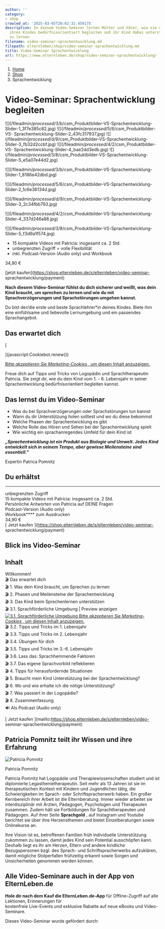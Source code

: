 ```yaml
---
author: ''
category:
- shop
crawled_at: '2025-03-05T20:02:32.450175'
description: In diesem Video-Seminar lernen Mütter und Väter, wie sie die Sprachentwicklung
  ihres Kindes bedürfnisorientiert begleiten und ihr Kind dabei unterstützen, sprechen
  zu lernen
filename: video-seminar-sprachentwicklung.md
filepath: elternleben/shop/video-seminar-sprachentwicklung.md
title: Video-Seminar Sprachentwicklung
url: https://www.elternleben.de/shop/video-seminar-sprachentwicklung/
---
```


  1. [ Home ](/)
  2. [ Shop ](/shop)
  3. Sprachentwicklung

#  Video-Seminar: Sprachentwicklung begleiten

![](/fileadmin/_processed_/3/b/csm_Produktbilder-VS-Sprachentwicklung-
Slider-1_3f7e385c82.jpg) ![](/fileadmin/_processed_/5/6/csm_Produktbilder-VS-
Sprachentwicklung-Slider-2_43fc317937.jpg)
![](/fileadmin/_processed_/d/9/csm_Produktbilder-VS-Sprachentwicklung-
Slider-3_fb32d2ccbf.jpg) ![](/fileadmin/_processed_/4/2/csm_Produktbilder-VS-
Sprachentwicklung-Slider-4_bae2dd3edb.jpg)
![](/fileadmin/_processed_/3/8/csm_Produktbilder-VS-Sprachentwicklung-
Slider-5_e5a07e44d2.jpg)

![](/fileadmin/_processed_/3/b/csm_Produktbilder-VS-Sprachentwicklung-
Slider-1_8186e42dbd.jpg)

![](/fileadmin/_processed_/5/6/csm_Produktbilder-VS-Sprachentwicklung-
Slider-2_1c6e36134d.jpg)

![](/fileadmin/_processed_/d/9/csm_Produktbilder-VS-Sprachentwicklung-
Slider-3_2c34fbb793.jpg)

![](/fileadmin/_processed_/4/2/csm_Produktbilder-VS-Sprachentwicklung-
Slider-4_337d246a88.jpg)

![](/fileadmin/_processed_/3/8/csm_Produktbilder-VS-Sprachentwicklung-
Slider-5_f3d9a1f574.jpg)

  * 15 kompakte Videos mit Patricia: insgesamt ca. 2 Std.
  * unbegrenzten Zugriff = volle Flexibilität
  * inkl. Podcast-Version (Audio only) und Workbook

34,90 €

[jetzt kaufen](https://shop.elternleben.de/s/elternleben/video-seminar-
sprachentwicklung/payment)

**Nach diesem Video-Seminar fühlst du dich sicherer und weißt, was dein Kind
braucht, um sprechen zu lernen und wie du mit Sprachverzögerungen und
Sprachstörungen umgehen kannst.**

Du bist der/die erste und beste Sprachlehrer*in deines Kindes. Biete ihm eine
einfühlsame und liebevolle Lernumgebung und ein passendes Sprachangebot.

##  Das erwartet dich

[

](javascript:Cookiebot.renew\(\))

[Bitte _akzeptieren Sie Marketing-Cookies_ , um diesen Inhalt
anzuzeigen.](javascript:Cookiebot.renew\(\))

Freue dich auf Tipps und Tricks von Logopädin und Sprachtherapeutin Patricia.
Sie zeigt dir, wie du dein Kind vom 1. - 6. Lebensjahr in seiner
Sprachentwicklung bedürfnisorientiert begleiten kannst.

##  Das lernst du im Video-Seminar

  * Was du bei Sprachverzögerungen oder Sprachstörungen tun kannst
  * Wann du dir Unterstützung holen solltest und wo du diese bekommst
  * Welche Phasen der Sprachentwicklung es gibt
  * Welche Rolle das Hören und Sehen bei der Sprachentwicklung spielt
  * Wie wichtig ein sprachanregendes Umfeld für dein Kind ist

**_„Sprachentwicklung ist ein Produkt aus Biologie und Umwelt. Jedes Kind
entwickelt sich in seinem Tempo, aber gewisse Meilensteine sind
essentiell."_**

Expertin Patrica Pomnitz

## Du erhältst  
  
---  
 unbegrenzten Zugriff  
 15 kompakte Videos mit
Patricia: insgesamt ca. 2 Std.  
 Persönliche Antworten von
Patricia auf DEINE Fragen  
 Podcast-Version (Audio only)  
 Workbook**** zum Ausdrucken  
34,90 €  
[ Jetzt kaufen ](https://shop.elternleben.de/s/elternleben/video-seminar-
sprachentwicklung/payment)  
  
##  Blick ins Video-Seminar

Inhalt  
---  
Willkommen!  
🎬 Das erwartet dich  
🎬 1\. Was dein Kind braucht, um Sprechen zu lernen  
🎬 2\. Phasen und Meilensteine der Sprachentwicklung  
🎬 3\. Das Kind beim Sprechenlernen unterstützen  
🎬 3.1. Sprachförderliche Umgebung  |  Preview anzeigen  
[ ![3.1. Sprachförderliche
Umgebung](https://img.youtube.com/vi/eBL0ZNEelEI/maxresdefault.jpg)
](javascript:Cookiebot.renew\(\)) [Bitte _akzeptieren Sie Marketing-Cookies_ ,
um diesen Inhalt anzuzeigen.](javascript:Cookiebot.renew\(\))  
🎬 3.2. Tipps und Tricks im 1. Lebensjahr  
🎬 3.3. Tipps und Tricks im 2. Lebensjahr  
🎬 3.4. Übungen für dich  
🎬 3.5. Tipps und Tricks im 3.-6. Lebensjahr  
🎬 3.6. Lass das: Sprachhemmende Faktoren  
🎬 3.7. Das eigene Sprachvorbild reflektieren  
🎬 4\. Tipps für herausfordernde Situationen  
🎬 5\. Braucht mein Kind Unterstützung bei der Sprachentwicklung?  
🎬 6\. Wo und wie erhalte ich die nötige Unterstützung?  
🎬 7\. Was passiert in der Logopädie?  
🎬 8\. Zusammenfassung  
🔊 Als Podcast (Audio only)  
  
[ Jetzt kaufen ](mailto:https://shop.elternleben.de/s/elternleben/video-
seminar-sprachentwicklung/payment)

##  Patricia Pomnitz teilt ihr Wissen und ihre Erfahrung

![Patricia
Pomnitz](/fileadmin/_processed_/6/9/csm_Patricia_Pomnitz_Autorin_Gru__nderin_Sprachgold_KLEIN_a200317637.jpg)

Patricia Pomnitz

Patricia Pomnitz hat Logopädie und Therapiewissenschaften studiert und ist
diplomierte Legasthenietherapeutin. Seit mehr als 13 Jahren ist sie im
therapeutischen Kontext mit Kindern und Jugendlichen tätig, die
Schwierigkeiten im Sprach- oder Schriftspracherwerb haben. Ein großer
Kernbereich ihrer Arbeit ist die Elternberatung. Immer wieder arbeitet sie
interdisziplinär mit Ärzten, Pädagogen, Psychologen und Therapeuten zusammen.
Zudem hält sie Fortbildungen für Sprachtherapeuten und Pädagogen. Auf ihrer
Seite **Sprachgold** , auf Instagram und Youtube berichtet sie über ihre
Herzensthemen und bietet Einzelberatungen sowie Onlinekurse an.  
  
Ihre Vision ist es, betroffenen Familien früh individuelle Unterstützung
zukommen zu lassen, damit jedes Kind sein Potential ausschöpfen kann. Deshalb
liegt es ihr am Herzen, Eltern und andere kindliche Bezugspersonen bzgl. des
Sprach- und Schriftspracherwerbs aufzuklären, damit mögliche Stolperfallen
frühzeitig erkannt sowie Sorgen und Unsicherheiten genommen werden können.

##  Alle Video-Seminare auch in der App von ElternLeben.de

**Hole dir nach dem Kauf die ElternLeben.de-App** für Offline-Zugriff auf alle
Lektionen, Erinnerungen für  
kostenfreie Live-Events und exklusive Rabatte auf neue eBooks und Video-
Seminare.

[ 
](https://play.google.com/store/apps/details?id=com.elternleben.app)

[ 
](https://apps.apple.com/app/id1611753266)

Dieses Video-Seminar wurde gefördert durch:



